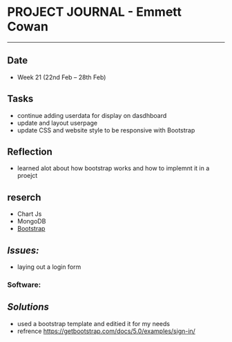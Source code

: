 
# **PROJECT JOURNAL - Emmett Cowan**
----------------------------------------------------------------------

## **Date**
-	Week 21 (22nd Feb – 28th Feb)

## **Tasks**
-   continue adding userdata for display on dasdhboard
-   update and layout userpage
-   update CSS and website style to be responsive with Bootstrap

## **Reflection**
-   learned alot about how bootstrap works and how to implemnt it in a proejct

## **reserch**
-   Chart Js
-   MongoDB
-   [Bootstrap](https://getbootstrap.com/docs/5.0/getting-started/introduction/)

## **_Issues:_**
-	laying out a login form 

### **Software:**

## **_Solutions_**
-	used a bootstrap template and editied it for my needs
-   refrence https://getbootstrap.com/docs/5.0/examples/sign-in/
	
